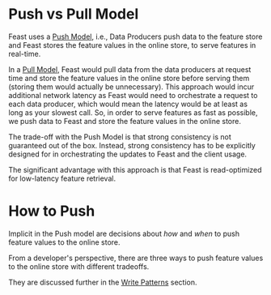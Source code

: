 # Push vs Pull Model

Feast uses a [Push Model](https://en.wikipedia.org/wiki/Push_technology), i.e., 
Data Producers push data to the feature store and Feast stores the feature values 
in the online store, to serve features in real-time. 

In a [Pull Model](https://en.wikipedia.org/wiki/Pull_technology), Feast would 
pull data from the data producers at request time and store the feature values in 
the online store before serving them (storing them would actually be unnecessary). 
This approach would incur additional network latency as Feast would need to orchestrate 
a request to each data producer, which would mean the latency would be at least as long as 
your slowest call. So, in order to serve features as fast as possible, we push data to 
Feast and store the feature values in the online store.

The trade-off with the Push Model is that strong consistency is not guaranteed out 
of the box. Instead, strong consistency has to be explicitly designed for in orchestrating 
the updates to Feast and the client usage.

The significant advantage with this approach is that Feast is read-optimized for low-latency 
feature retrieval.

# How to Push

Implicit in the Push model are decisions about _how_ and _when_ to push feature values to the online store. 

From a developer's perspective, there are three ways to push feature values to the online store with different tradeoffs.

They are discussed further in the [Write Patterns](getting-started/architecture-and-components/write-patterns.md) section.
